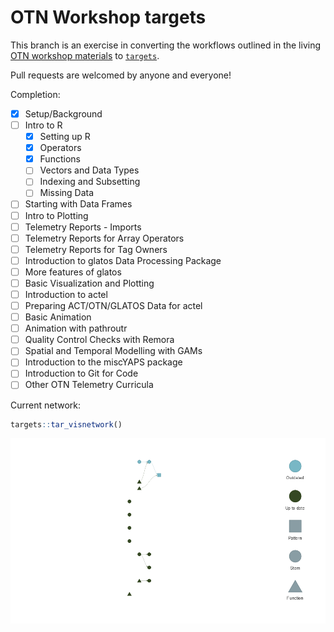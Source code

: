 
<!-- README.md is generated from README.Rmd. Please edit that file -->

# OTN Workshop targets

This branch is an exercise in converting the workflows outlined in the
living [OTN workshop
materials](https://ocean-tracking-network.github.io/otn-workshop-base/)
to [`targets`](https://docs.ropensci.org/targets/).

Pull requests are welcomed by anyone and everyone!

Completion:

- [x] Setup/Background
- [ ] Intro to R
  - [x] Setting up R
  - [x] Operators
  - [x] Functions
  - [ ] Vectors and Data Types
  - [ ] Indexing and Subsetting
  - [ ] Missing Data
- [ ] Starting with Data Frames
- [ ] Intro to Plotting
- [ ] Telemetry Reports - Imports
- [ ] Telemetry Reports for Array Operators
- [ ] Telemetry Reports for Tag Owners
- [ ] Introduction to glatos Data Processing Package
- [ ] More features of glatos
- [ ] Basic Visualization and Plotting
- [ ] Introduction to actel
- [ ] Preparing ACT/OTN/GLATOS Data for actel
- [ ] Basic Animation
- [ ] Animation with pathroutr
- [ ] Quality Control Checks with Remora
- [ ] Spatial and Temporal Modelling with GAMs
- [ ] Introduction to the miscYAPS package
- [ ] Introduction to Git for Code
- [ ] Other OTN Telemetry Curricula

Current network:

``` r
targets::tar_visnetwork()
```

![](README_files/figure-gfm/unnamed-chunk-2-1.png)<!-- -->
